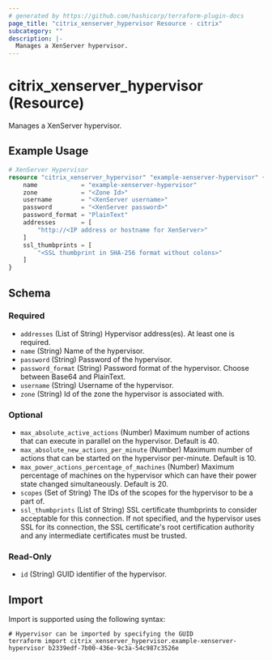 ```yaml
---
# generated by https://github.com/hashicorp/terraform-plugin-docs
page_title: "citrix_xenserver_hypervisor Resource - citrix"
subcategory: ""
description: |-
  Manages a XenServer hypervisor.
---
```


# citrix_xenserver_hypervisor (Resource)

Manages a XenServer hypervisor.

## Example Usage

```terraform
# XenServer Hypervisor
resource "citrix_xenserver_hypervisor" "example-xenserver-hypervisor" {
    name            = "example-xenserver-hypervisor"
    zone            = "<Zone Id>"
    username        = "<XenServer username>"
    password        = "<XenServer password>"        
    password_format = "PlainText"
    addresses       = [
        "http://<IP address or hostname for XenServer>"
    ]
    ssl_thumbprints = [
        "<SSL thumbprint in SHA-256 format without colons>"
    ]
}
```

<!-- schema generated by tfplugindocs -->
## Schema

### Required

- `addresses` (List of String) Hypervisor address(es).  At least one is required.
- `name` (String) Name of the hypervisor.
- `password` (String) Password of the hypervisor.
- `password_format` (String) Password format of the hypervisor. Choose between Base64 and PlainText.
- `username` (String) Username of the hypervisor.
- `zone` (String) Id of the zone the hypervisor is associated with.

### Optional

- `max_absolute_active_actions` (Number) Maximum number of actions that can execute in parallel on the hypervisor. Default is 40.
- `max_absolute_new_actions_per_minute` (Number) Maximum number of actions that can be started on the hypervisor per-minute. Default is 10.
- `max_power_actions_percentage_of_machines` (Number) Maximum percentage of machines on the hypervisor which can have their power state changed simultaneously. Default is 20.
- `scopes` (Set of String) The IDs of the scopes for the hypervisor to be a part of.
- `ssl_thumbprints` (List of String) SSL certificate thumbprints to consider acceptable for this connection.  If not specified, and the hypervisor uses SSL for its connection, the SSL certificate's root certification authority and any intermediate certificates must be trusted.

### Read-Only

- `id` (String) GUID identifier of the hypervisor.

## Import

Import is supported using the following syntax:

```shell
# Hypervisor can be imported by specifying the GUID
terraform import citrix_xenserver_hypervisor.example-xenserver-hypervisor b2339edf-7b00-436e-9c3a-54c987c3526e
```

